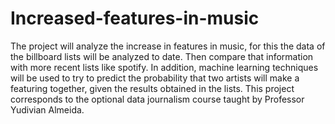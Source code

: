 # Increased-features-in-music

The project will analyze the increase in features in music, for this the data of the billboard lists will be analyzed to date. Then compare that information with more recent lists like spotify. In addition, machine learning techniques will be used to try to predict the probability that two artists will make a featuring together, given the results obtained in the lists. This project corresponds to the optional data journalism course taught by Professor Yudivian Almeida.
